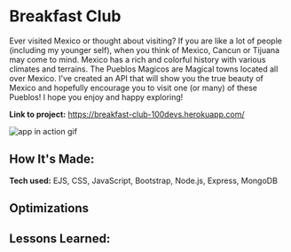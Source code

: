 # Breakfast Club

Ever visited Mexico or thought about visiting? If you are like a lot of people (including my younger self), when you think of Mexico, Cancun or Tijuana may come to mind. Mexico has a rich and colorful history with various climates and terrains. The Pueblos Magicos are Magical towns located all over Mexico. I've created an API that will show you the true beauty of Mexico and hopefully encourage you to visit one (or many) of these Pueblos! I hope you enjoy and happy exploring!

**Link to project:** https://breakfast-club-100devs.herokuapp.com/

![app in action gif](/public/css/images/breakfastClub.gif)



## How It's Made:

**Tech used:** EJS, CSS, JavaScript, Bootstrap, Node.js, Express, MongoDB




## Optimizations




## Lessons Learned:



